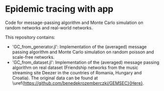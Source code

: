 # Epidemic tracing with app
Code for message-passing algorithm and Monte Carlo simulation on random networks and real-world networks.

This repository contains:
- 'GC_from_generator.jl': Implementation of the (averaged) message passing algorithm and Monte Carlo simulation on random poisson and scale-free networks.
- 'GC_from_dataset.jl': Implementation of the (averaged) message passing algorithm on real dataset (Friendship networks from the music streaming site Deezer in the countries of Romania, Hungary and Croatia). The original data can be found at \uref{https://github.com/benedekrozemberczki/GEMSEC}{Here}.

